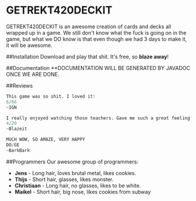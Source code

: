 # GETREKT420DECKIT

GETREKT420DECKIT is an awesome creation of cards and decks all wrapped up in a game.
We still don't know what the fuck is going on in the game, but what we DO know is that even though we had 3 days to make it, it will be awesome.

##Installation
Download and play that shit. It's free, so **blaze away**!

##Documentation
**DOCUMENTATION WILL BE GENERATED BY JAVADOC ONCE WE ARE DONE.

##Reviews
```python
This game was so shit. I loved it!
6/66
~IGN
```

```python
I really enjoyed watching those teachers. Gave me such a great feeling
4/20
~Blazeit
```

```python
MUCH WOW, SO AMAZE, VERY HAPPY
DO/GE
~BarkBark
```
##Programmers
Our awesome group of programmers:

* **Jens** - Long hair, loves brutal metal, likes cookies.
* **Thijs** - Short hair, glasses, likes monster.
* **Christiaan** - Long hair, no glasses, likes to be white.
* **Maikel** - Short hair, big nose, likes cookies from subway
